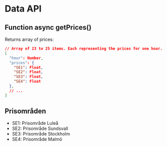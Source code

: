 # Data API

## Function async getPrices()

Returns array of prices:

```json
// Array of 23 to 25 items. Each representing the prices for one hour.
[
  "hour": Number,
  "prices": {
    "SE1": Float,
    "SE2": Float,
    "SE3": Float,
    "SE4": Float
  },
  // ...
]
```

## Prisområden
- SE1: Prisområde Luleå
- SE2: Prisområde Sundsvall
- SE3: Prisområde Stockholm
- SE4: Prisområde Malmö
